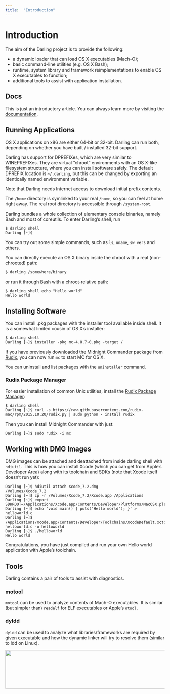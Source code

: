 ```yaml
---
title:	"Introduction"
---
```

# Introduction

The aim of the Darling project is to provide the following:

* a dynamic loader that can load OS X executables (Mach-O);
* basic command-line utilities (e.g. OS X Bash);
* runtime, system library and framework reimplementations to enable OS X executables to function;
* additional tools to assist with application installation.

## Docs

This is just an introductory article. You can always learn more by visiting the [documentation](https://docs.darlinghq.org/).

## Running Applications

OS X applications on x86 are either 64-bit or 32-bit. Darling can run both, depending on whether you have built / installed 32-bit support.

Darling has support for DPREFIXes, which are very similar to WINEPREFIXes. They are virtual “chroot” environments with an OS X-like filesystem structure, where you can install software safely. The default DPREFIX location is `~/.darling`, but this can be changed by exporting an identically named environment variable.

Note that Darling needs Internet access to download initial prefix contents.

The `/home` directory is symlinked to your real `/home`, so you can feel at home right away. The real root directory is accessible through `/system-root`.

Darling bundles a whole collection of elementary console binaries, namely Bash and most of coreutils. To enter Darling’s shell, run

```
$ darling shell
Darling [~]$ 
```

You can try out some simple commands, such as `ls`, `uname`, `sw_vers` and others.

You can directly execute an OS X binary inside the chroot with a real (non-chrooted) path:

```
$ darling /somewhere/binary
```

or run it through Bash with a chroot-relative path:

```
$ darling shell echo "Hello world"
Hello world
```

## Installing Software

You can install .pkg packages with the installer tool available inside shell. It is a somewhat limited cousin of OS X’s installer:

```
$ darling shell
Darling [~]$ installer -pkg mc-4.8.7-0.pkg -target /
```

If you have previously downloaded the Midnight Commander package from [Rudix](https://rudix.org), you can now run `mc` to start MC for OS X.

You can uninstall and list packages with the `uninstaller` command.

### Rudix Package Manager

For easier installation of common Unix utilities, install the [Rudix Package Manager](https://rudix.org/):

```
$ darling shell
Darling [~]$ curl -s https://raw.githubusercontent.com/rudix-mac/rpm/2015.10.20/rudix.py | sudo python - install rudix
```

Then you can install Midnight Commander with just:

```
Darling [~]$ sudo rudix -i mc
```

## Working with DMG Images

DMG images can be attached and deattached from inside darling shell with `hdiutil`. This is how you can install Xcode (which you can get from Apple’s Developer Area) along with its toolchain and SDKs (note that Xcode itself doesn’t run yet):

```
Darling [~]$ hdiutil attach Xcode_7.2.dmg
/Volumes/Xcode_7.2
Darling [~]$ cp -r /Volumes/Xcode_7.2/Xcode.app /Applications
Darling [~]$ export SDKROOT=/Applications/Xcode.app/Contents/Developer/Platforms/MacOSX.platform/Developer/SDKs/MacOSX10.11.sdk
Darling [~]$ echo 'void main() { puts("Hello world"); }' > helloworld.c
Darling [~]$ /Applications/Xcode.app/Contents/Developer/Toolchains/XcodeDefault.xctoolchain/usr/bin/clang helloworld.c -o helloworld
Darling [~]$ ./helloworld
Hello world
```

Congratulations, you have just compiled and run your own Hello world application with Apple’s toolchain.

## Tools

Darling contains a pair of tools to assist with diagnostics.

### motool

`motool` can be used to analyze contents of Mach-O executables. It is similar (but simpler than) `readelf` for ELF executables or Apple’s `otool`.

### dyldd

`dyldd` can be used to analyze what libraries/frameworks are required by given executable and how the dynamic linker will try to resolve them (similar to ldd on Linux).

<p style="text-align: center">
<a href="/img/articles/dyldd-1.png"><img src="/img/articles/dyldd-1.png" alt="dyldd" width="1152" height="122" /></a></p>


